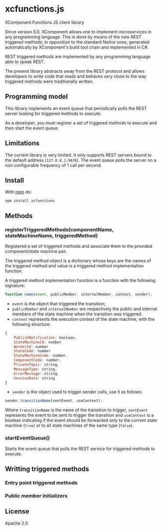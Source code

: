 # xcfunctions.js

XComponent.Functions JS client library

Since version 5.0, XComponent allows one to implement microservices in any programming language. This is done by means of the new  *REST*  triggered methods; in opposition to the standard *Native* ones, generated automatically by XComponent's build tool chain and implemented in C#.

REST triggered methods are implemented by any programming language able to speak REST.

The present library abstracts away from the REST protocol and allows developers to write code that reads and behaves very close to the way triggered methods were traditionally written.

## Programming model

This library implements an event queue that periodically polls the REST server looking for triggered methods to execute. 

As a developer, you must register a set of triggered methods to execute and then start the event queue.

## Limitations

The current library is very limited.  It only supports REST servers bound to the default address (`127.0.0.1:9676`). The event queue polls the server on a non configurable frequency of 1 call per second.

## Install

With [npm](https://npmjs.org) do:

`npm install xcfunctions`

## Methods

### registerTriggeredMethods(componentName, stateMachineName, triggeredMethod)

Registered a set of triggered methods and associate them to the provided component/state machine pair.

The triggered method object is a dictionary whose keys are the names of the triggered method and value is a triggered method implementation function.

A triggered method implementation function is a function with the following signature:

```js
function name(event, publicMember, internalMember, context, sender);
```

- `event` is the object that triggered the transition;
- `publicMember` and `internalMember` are respectively the public and internal members of the state machine when the transition was triggered.
- `context` represents the execution context of the state machine, with the following structure:

```js
{
    PublishNotification: boolean,
    StateMachineId: number
    WorkerId: number
    StateCode: number
    StateMachineCode: number,
    ComponentCode: number,
    PrivateTopic: string,
    MessageType: string,
    ErrorMessage: string,
    SessionData: string 
}
```

- `sender` is the object used to trigger sender calls, use it as follows:

```js
sender.transitionName(sentEvent, useContext);
```

Where `transitionName` is the name of the transition to trigger, `sentEvent` represents the event to be sent to trigger the transition and `useContext` is a boolean indicating if the event should be forwarded only to the current state machine (`true`) or to all state machines of the same type (`false`). 

### startEventQueue()

Starts the event queue that polls the REST service for triggered methods to execute.


## Writting triggered methods

### Entry point triggered methods

### Public member initializers

## License

Apache 2.0
